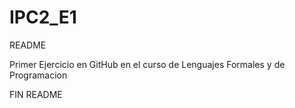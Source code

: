 # IPC2_E1

README 

Primer Ejercicio en GitHub en el curso de Lenguajes Formales y de Programacion

FIN README
